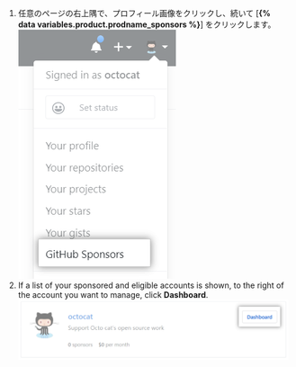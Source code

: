 1. 任意のページの右上隅で、プロフィール画像をクリックし、続いて [**{% data variables.product.prodname_sponsors %}**] をクリックします。 ![{% data variables.product.prodname_sponsors %}ボタン](/assets/images/help/sponsors/access-github-sponsors-dashboard.png)
2. If a list of your sponsored and eligible accounts is shown, to the right of the account you want to manage, click **Dashboard**. ![開発者スポンサーダッシュボードボタン](/assets/images/help/sponsors/dev-sponsors-dashboard-button.png)
